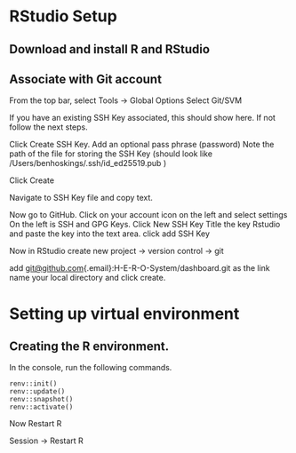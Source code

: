 # RStudio Setup

## Download and install R and RStudio

## Associate with Git account

From the top bar, select Tools -\> Global Options Select Git/SVM

If you have an existing SSH Key associated, this should show here. If not follow the next steps.

Click Create SSH Key. Add an optional pass phrase (password) Note the path of the file for storing the SSH Key (should look like /Users/benhoskings/.ssh/id_ed25519.pub )

Click Create

Navigate to SSH Key file and copy text.

Now go to GitHub. Click on your account icon on the left and select settings On the left is SSH and GPG Keys. Click New SSH Key Title the key Rstudio and paste the key into the text area. click add SSH Key

Now in RStudio create new project -\> version control -\> git

add [git\@github.com](mailto:git@github.com){.email}:H-E-R-O-System/dashboard.git as the link name your local directory and click create.

# Setting up virtual environment

## Creating the R environment.

In the console, run the following commands.

```{r}
renv::init()
renv::update()
renv::snapshot()
renv::activate()
```

Now Restart R

Session -\> Restart R
